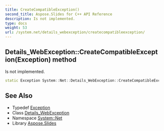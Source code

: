 ```yaml
---
title: CreateCompatibleException()
second_title: Aspose.Slides for C++ API Reference
description: Is not implemented.
type: docs
weight: 53
url: /system.net/details_webexception/createcompatibleexception/
---
```

## Details_WebException::CreateCompatibleException(Exception) method


Is not implemented.

```cpp
static Exception System::Net::Details_WebException::CreateCompatibleException(Exception exception)
```

## See Also

* Typedef [Exception](../../../system/exception/)
* Class [Details_WebException](../)
* Namespace [System::Net](../../)
* Library [Aspose.Slides](../../../)